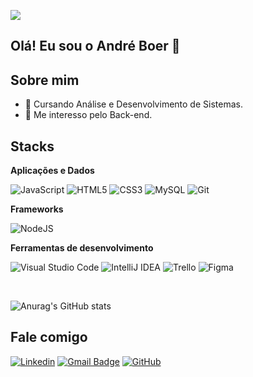 ![](https://komarev.com/ghpvc/?username=andreboers&color=006bed)


## Olá! Eu sou o André Boer 👋

## Sobre mim

- 🌱 Cursando Análise e Desenvolvimento de Sistemas.
- 🔭 Me interesso pelo Back-end.

## Stacks

**Aplicações e Dados**

![JavaScript](https://img.shields.io/badge/javascript-%23323330.svg?style=for-the-badge&logo=javascript&logoColor=%23F7DF1E)
![HTML5](https://img.shields.io/badge/html5-%23E34F26.svg?style=for-the-badge&logo=html5&logoColor=white)
![CSS3](https://img.shields.io/badge/css3-%231572B6.svg?style=for-the-badge&logo=css3&logoColor=white)
![MySQL](https://img.shields.io/badge/mysql-4479A1.svg?style=for-the-badge&logo=mysql&logoColor=white) 
![Git](https://img.shields.io/badge/git-%23F05033.svg?style=for-the-badge&logo=git&logoColor=white)

**Frameworks**

![NodeJS](https://img.shields.io/badge/node.js-6DA55F?style=for-the-badge&logo=node.js&logoColor=white)

**Ferramentas de desenvolvimento**

![Visual Studio Code](https://img.shields.io/badge/Visual%20Studio%20Code-0078d7.svg?style=for-the-badge&logo=visual-studio-code&logoColor=white)
![IntelliJ IDEA](https://img.shields.io/badge/IntelliJIDEA-000000.svg?style=for-the-badge&logo=intellij-idea&logoColor=white)
![Trello](https://img.shields.io/badge/Trello-%23026AA7.svg?style=for-the-badge&logo=Trello&logoColor=white)
![Figma](https://img.shields.io/badge/figma-%23F24E1E.svg?style=for-the-badge&logo=figma&logoColor=white)

<br>

![Anurag's GitHub stats](https://github-readme-stats.vercel.app/api?username=andreboers&show_icons=true&theme=dark) 

## Fale comigo

[![Linkedin](https://img.shields.io/badge/-Linkedin-gray?style=flat-square&logo=Linkedin&logoColor=white&link=https://www.linkedin.com/in/pedro-henrique-pires-85a455321/)](https://www.linkedin.com/in/andréboer-85a455321/)
[![Gmail Badge](https://img.shields.io/badge/Email-006bed?style=flat-square&logo=Gmail&logoColor=white&link=mailto:andre.lsantos@sptech.school)](mailto:andre.lsantos@sptech.school)
[![GitHub](https://img.shields.io/github/followers/pedrohpiress?label=follow&style=social)](https://github.com/andreboers)
